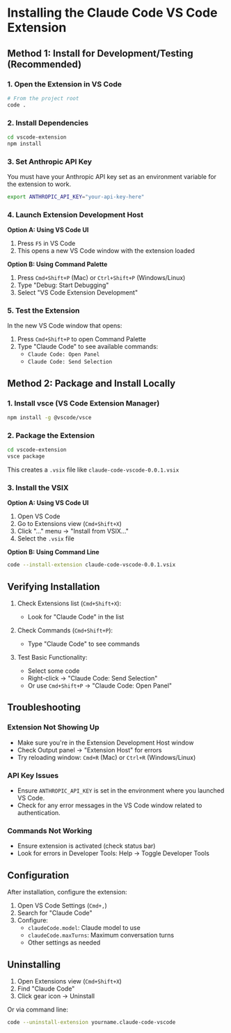 # Installing the Claude Code VS Code Extension

## Method 1: Install for Development/Testing (Recommended)

### 1. Open the Extension in VS Code

```bash
# From the project root
code .
```

### 2. Install Dependencies

```bash
cd vscode-extension
npm install
```

### 3. Set Anthropic API Key
You must have your Anthropic API key set as an environment variable for the extension to work.
```bash
export ANTHROPIC_API_KEY="your-api-key-here"
```

### 4. Launch Extension Development Host

**Option A: Using VS Code UI**
1. Press `F5` in VS Code
2. This opens a new VS Code window with the extension loaded

**Option B: Using Command Palette**
1. Press `Cmd+Shift+P` (Mac) or `Ctrl+Shift+P` (Windows/Linux)
2. Type "Debug: Start Debugging"
3. Select "VS Code Extension Development"

### 5. Test the Extension

In the new VS Code window that opens:
1. Press `Cmd+Shift+P` to open Command Palette
2. Type "Claude Code" to see available commands:
   - `Claude Code: Open Panel`
   - `Claude Code: Send Selection`

## Method 2: Package and Install Locally

### 1. Install vsce (VS Code Extension Manager)

```bash
npm install -g @vscode/vsce
```

### 2. Package the Extension

```bash
cd vscode-extension
vsce package
```

This creates a `.vsix` file like `claude-code-vscode-0.0.1.vsix`

### 3. Install the VSIX

**Option A: Using VS Code UI**
1. Open VS Code
2. Go to Extensions view (`Cmd+Shift+X`)
3. Click "..." menu → "Install from VSIX..."
4. Select the `.vsix` file

**Option B: Using Command Line**
```bash
code --install-extension claude-code-vscode-0.0.1.vsix
```

## Verifying Installation

1. Check Extensions list (`Cmd+Shift+X`):
   - Look for "Claude Code" in the list

2. Check Commands (`Cmd+Shift+P`):
   - Type "Claude Code" to see commands

3. Test Basic Functionality:
   - Select some code
   - Right-click → "Claude Code: Send Selection"
   - Or use `Cmd+Shift+P` → "Claude Code: Open Panel"

## Troubleshooting

### Extension Not Showing Up
- Make sure you're in the Extension Development Host window
- Check Output panel → "Extension Host" for errors
- Try reloading window: `Cmd+R` (Mac) or `Ctrl+R` (Windows/Linux)

### API Key Issues
- Ensure `ANTHROPIC_API_KEY` is set in the environment where you launched VS Code.
- Check for any error messages in the VS Code window related to authentication.

### Commands Not Working
- Ensure extension is activated (check status bar)
- Look for errors in Developer Tools: Help → Toggle Developer Tools

## Configuration

After installation, configure the extension:

1. Open VS Code Settings (`Cmd+,`)
2. Search for "Claude Code"
3. Configure:
   - `claudeCode.model`: Claude model to use
   - `claudeCode.maxTurns`: Maximum conversation turns
   - Other settings as needed

## Uninstalling

1. Open Extensions view (`Cmd+Shift+X`)
2. Find "Claude Code"
3. Click gear icon → Uninstall

Or via command line:
```bash
code --uninstall-extension yourname.claude-code-vscode
```